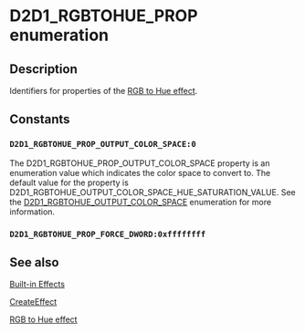 # D2D1_RGBTOHUE_PROP enumeration

## Description

Identifiers for properties of the [RGB to Hue effect](https://learn.microsoft.com/windows/desktop/Direct2D/rgb-to-hue-effect).

## Constants

### `D2D1_RGBTOHUE_PROP_OUTPUT_COLOR_SPACE:0`

The D2D1_RGBTOHUE_PROP_OUTPUT_COLOR_SPACE property is an enumeration value which indicates the color space to convert to.
The default value for the property is D2D1_RGBTOHUE_OUTPUT_COLOR_SPACE_HUE_SATURATION_VALUE.
See the [D2D1_RGBTOHUE_OUTPUT_COLOR_SPACE](https://learn.microsoft.com/windows/desktop/api/d2d1effects_2/ne-d2d1effects_2-d2d1_rgbtohue_output_color_space) enumeration for more information.

### `D2D1_RGBTOHUE_PROP_FORCE_DWORD:0xffffffff`

## See also

[Built-in Effects](https://learn.microsoft.com/windows/desktop/Direct2D/built-in-effects)

[CreateEffect](https://learn.microsoft.com/windows/desktop/api/d2d1_1/nf-d2d1_1-id2d1devicecontext-createeffect)

[RGB to Hue effect](https://learn.microsoft.com/windows/desktop/Direct2D/rgb-to-hue-effect)